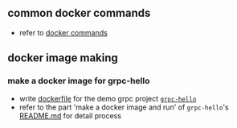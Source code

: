 ## common docker commands

+ refer to [docker commands](./commands.md)

## docker image making

### make a docker image for grpc-hello

+ write [dockerfile](../grpc/grpc-hello/Dockerfile-Recommend) for the demo grpc project [`grpc-hello`](../grpc/grpc-hello)
+ refer to the part 'make a docker image and run' of `grpc-hello`'s [README.md](../grpc/grpc-hello/README.md) for detail process
